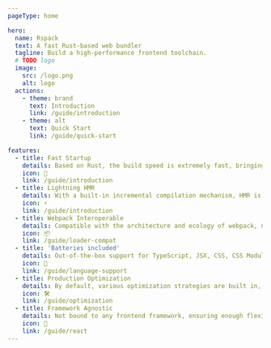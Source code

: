 ```yaml
---
pageType: home

hero:
  name: Rspack
  text: A fast Rust-based web bundler
  tagline: Build a high-performance frontend toolchain.
  # TODO logo
  image:
    src: /logo.png
    alt: logo
  actions:
    - theme: brand
      text: Introduction
      link: /guide/introduction
    - theme: alt
      text: Quick Start
      link: /guide/quick-start

features:
  - title: Fast Startup
    details: Based on Rust, the build speed is extremely fast, bringing you the ultimate development experience.
    icon: 🚀
    link: /guide/introduction
  - title: Lightning HMR
    details: With a built-in incremental compilation mechanism, HMR is extremely fast and fully capable of developing large-scale projects.
    icon: ⚡
    link: /guide/introduction
  - title: Webpack Interoperable
    details: Compatible with the architecture and ecology of webpack, no need to build the ecology from scratch.
    icon: 📦
    link: /guide/loader-compat
  - title: 'Batteries included'
    details: Out-of-the-box support for TypeScript, JSX, CSS, CSS Modules, Sass, and more.
    icon: 🎨
    link: /guide/language-support
  - title: Production Optimization
    details: By default, various optimization strategies are built in, such as Tree Shaking, Minification, etc.
    icon: 🛠️
    link: /guide/optimization
  - title: Framework Agnostic
    details: Not bound to any frontend framework, ensuring enough flexibility.
    icon: 🎯
    link: /guide/react
---
```

